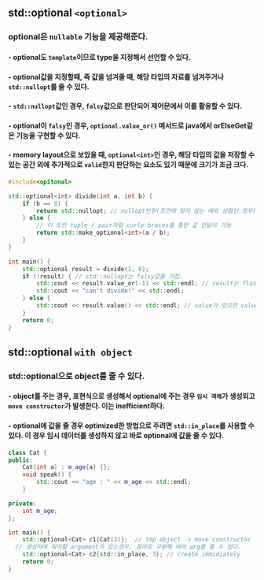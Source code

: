 ## std::optional `<optional>`

### optional은 `nullable` 기능을 제공해준다.

#### - optional도 `template`이므로 type을 지정해서 선언할 수 있다.

#### - optional값을 지정할때, 즉 값을 넘겨줄 때, 해당 타입의 자료를 넘겨주거나 `std::nullopt`를 줄 수 있다.

#### - `std::nullopt`값인 경우, `falsy`값으로 판단되어 제어문에서 이를 활용할 수 있다.

#### - optional이 `falsy`인 경우, `optional.value_or()` 메서드로 java에서 orElseGet같은 기능을 구현할 수 있다.

#### - memory layout으로 보았을 때, `optional<int>`인 경우, 해당 타입의 값을 저장할 수 있는 공간 외에 추가적으로 `valid`한지 판단하는 요소도 있기 때문에 크기가 조금 크다.

```cpp
#include<opitonal>

std::optional<int> divide(int a, int b) {
	if (b == 0) {
		return std::nullopt; // nullopt반환(조건에 맞지 않는 예외 상황인 경우)
	} else {
		// 이 또한 tuple / pair처럼 curly braces를 통한 값 전달이 가능
		return std::make_optional<int>(a / b);
	}
}

int main() {
	std::optional result = divide(1, 0);
	if (!result) { // std::nullopt는 falsy값을 가짐.
		std::cout << result.value_or(-1) << std::endl; // result는 flasy이므로 value_or 메서드로 예외 값을 줄 수 있다.
		std::cout << "can't divide!" << std::endl;
	} else {
		std::cout << result.value() << std::endl; // value가 있으면 value()로 접근이 가능하다.
	}
	return 0;
}
```

## std::optional `with object`

### std::optional으로 object를 줄 수 있다.

#### - object를 주는 경우, 표현식으로 생성해서 optional에 주는 경우 `임시 객체`가 생성되고 `move constructor`가 발생한다. 이는 inefficient하다.

#### - optional에 값을 줄 경우 optimized한 방법으로 주려면 `std::in_place`를 사용할 수 있다. 이 경우 임시 데이터를 생성하지 않고 바로 optional에 값을 줄 수 있다.

```cpp
class Cat {
public:
	Cat(int a) : m_age{a} {};
	void speak() {
		std::cout << "age : " << m_age << std::endl;
	}

private:
	int m_age;
};

int main() {
	std::optional<Cat> c1{Cat(3)};  // tmp object -> move constructor
  // 생성자에 줘야할 argument가 있는경우, 콤마로 구분해 여러 arg를 줄 수 있다.
	std::optional<Cat> c2{std::in_place, 3}; // create immidiately
	return 0;
}
```
